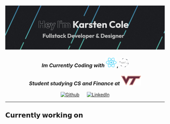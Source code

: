 
  <p align="center">
    <a href="https://karstencole.github.io/personal-website-v2/">
      <img src="/Banner.jpeg">
    </a>
  </p>

  <h3 align="center"><em>Im Currently Coding with</em> <img src="/react.png" height="30px">,&nbsp;<img src="/Next.js logo.png" height="30px"></h3></p>
  <h3 align="center"><em>Student studying CS and Finance at </em> <img src="/VTlogo.png" height="30px"></h3></p>
  
  <p align="center"><a href="https://github.com/karstencole" target="_blank"><img alt="Github" src="https://img.shields.io/badge/GitHub-%2312100E.svg?&style=for-the-badge&logo=Github&logoColor=white" /></a>&nbsp;&nbsp;&nbsp;&nbsp;&nbsp;&nbsp;<a href="https://www.linkedin.com/in/karsten-cole" target="_blank"><img alt="LinkedIn" src="https://img.shields.io/badge/linkedin-%230077B5.svg?&style=for-the-badge&logo=linkedin&logoColor=white" /></a></p>
  
---



## 𝗖𝘂𝗿𝗿𝗲𝗻𝘁𝗹𝘆 𝘄𝗼𝗿𝗸𝗶𝗻𝗴 𝗼𝗻

